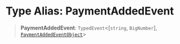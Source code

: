 # Type Alias: PaymentAddedEvent

> **PaymentAddedEvent**: `TypedEvent`\<\[`string`, `BigNumber`\], [`PaymentAddedEventObject`](../interfaces/PaymentAddedEventObject.md)\>
